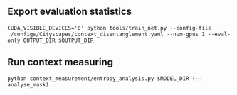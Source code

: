 ## Export evaluation statistics
```
CUDA_VISIBLE_DEVICES='0' python tools/train_net.py --config-file ./configs/Cityscapes/context_disentanglement.yaml --num-gpus 1 --eval-only OUTPUT_DIR $OUTPUT_DIR
```

## Run context measuring
```
python context_measurement/entropy_analysis.py $MODEL_DIR (--analyse_mask)
```